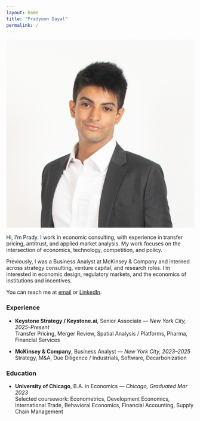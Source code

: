 ```yaml
---
layout: home
title: "Pradyumn Dayal"
permalink: /
---
```


<div class="intro-with-photo">
  <img src="/assets/images/Headshot.JPEG" alt="Pradyumn Dayal headshot" class="bio-photo" />

  <div class="intro-text">
  <p>Hi, I’m Prady. I work in economic consulting, with experience in transfer pricing, antitrust, and applied market analysis. My work focuses on the intersection of economics, technology, competition, and policy.</p>

  <p>Previously, I was a Business Analyst at McKinsey & Company and interned across strategy consulting, venture capital, and research roles. I’m interested in economic design, regulatory markets, and the economics of institutions and incentives.</p>

  <p>You can reach me at <a href="mailto:pradyumn.dayal@gmail.com">email</a> or <a href="https://www.linkedin.com/in/pradyumn-dayal/">LinkedIn</a>.</p>
  </div>
</div>



### Experience

- **Keystone Strategy / Keystone.ai**, Senior Associate — *New York City, 2025–Present*  
  Transfer Pricing, Merger Review, Spatial Analysis / Platforms, Pharma, Financial Services

- **McKinsey & Company**, Business Analyst — *New York City, 2023–2025*  
  Strategy, M&A, Due Diligence / Industrials, Software, Decarbonization



### Education

- **University of Chicago**, B.A. in Economics — *Chicago, Graduated Mar 2023*  
  Selected coursework: Econometrics, Development Economics, International Trade, Behavioral Economics, Financial Accounting, Supply Chain Management
